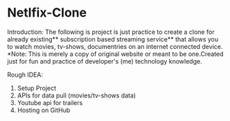 # Netlfix-Clone

Introduction:
The following is project is just practice to create a clone for already existing** subscription based streaming service** that allows you to watch movies, tv-shows, documentries on an internet connected device.
*Note: This is merely a copy of original website or meant to be one.Created just for fun and practice of developer's (me) technology knowledge.

Rough IDEA:
1. Setup Project
2. APIs for data pull (movies/tv-shows data)
3. Youtube api for trailers
4. Hosting on GitHub 
